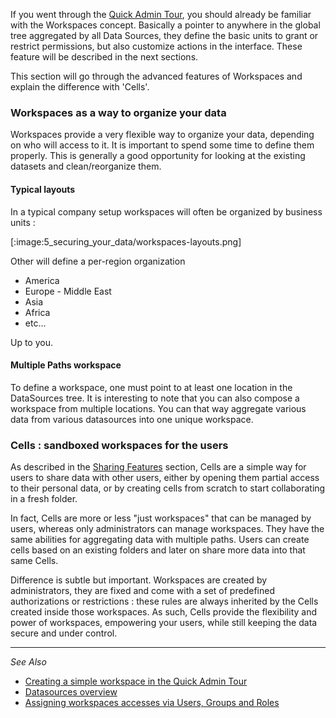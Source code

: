 If you went through the [Quick Admin Tour](./quick-admin-tour), you should already be familiar with the Workspaces concept. Basically a pointer to anywhere in the global tree aggregated by all Data Sources, they define the basic units to grant or restrict permissions, but also customize actions in the interface. These feature will be described in the next sections.

This section will go through the advanced features of Workspaces and explain the difference with 'Cells'.

### Workspaces as a way to organize your data

Workspaces provide a very flexible way to organize your data, depending on who will access to it. It is important to spend some time to define them properly. This is generally a good opportunity for looking at the existing datasets and clean/reorganize them. 

#### Typical layouts

In a typical company setup workspaces will often be organized by business units : 

[:image:5_securing_your_data/workspaces-layouts.png]

Other will define a per-region organization

- America
- Europe - Middle East
- Asia
- Africa
- etc... 

Up to you. 

#### Multiple Paths workspace

To define a workspace, one must point to at least one location in the DataSources tree. It is interesting to note that you can also compose a workspace from multiple locations. You can that way aggregate various data from various datasources into one unique workspace.

### Cells : sandboxed workspaces for the users

As described in the [Sharing Features](./sharing-features) section, Cells are a simple way for users to share data with other users, either by opening them partial access to their personal data, or by creating cells from scratch to start collaborating in a fresh folder. 

In fact, Cells are more or less "just workspaces" that can be managed by users, whereas only administrators can manage workspaces. They have the same abilities for aggregating data with multiple paths. Users can create cells based on an existing folders and later on share more data into that same Cells. 

Difference is subtle but important. Workspaces are created by administrators, they are fixed and come with a set of predefined authorizations or restrictions : these rules are always inherited by the Cells created inside those workspaces. As such, Cells provide the flexibility and power of workspaces, empowering your users, while still keeping the data secure and under control.

------
_See Also_

- [Creating a simple workspace in the Quick Admin Tour](./quick-admin-tour)
- [Datasources overview](./datasources-overview)
- [Assigning workspaces accesses via Users, Groups and Roles](./users-groups-roles)